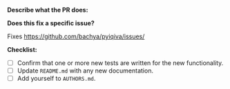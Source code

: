 **Describe what the PR does:**

**Does this fix a specific issue?**

Fixes https://github.com/bachya/pyiqiva/issues/<ISSUE ID>
  
**Checklist:**

- [ ] Confirm that one or more new tests are written for the new functionality.
- [ ] Update `README.md` with any new documentation.
- [ ] Add yourself to `AUTHORS.md`.
